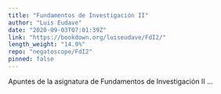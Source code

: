 ```yaml
---
title: "Fundamentos de Investigación II"
author: "Luis Eudave"
date: "2020-09-03T07:01:39Z"
link: "https://bookdown.org/luiseudave/FdI2/"
length_weight: "14.9%"
repo: "negatoscope/FdI2"
pinned: false
---
```


Apuntes de la asignatura de Fundamentos de Investigación II ...
